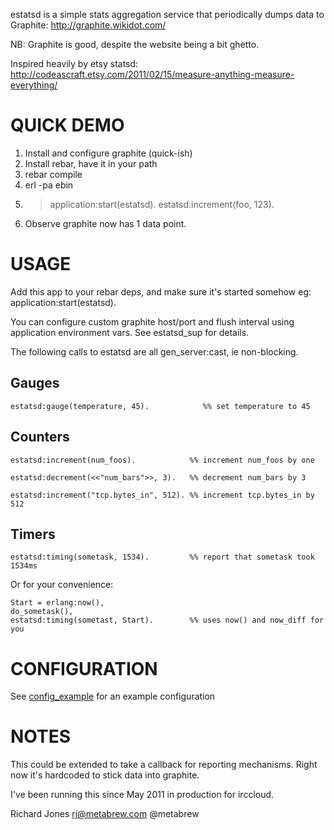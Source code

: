 estatsd is a simple stats aggregation service that periodically dumps data to
Graphite: http://graphite.wikidot.com/

NB: Graphite is good, despite the website being a bit ghetto.

Inspired heavily by etsy statsd:
http://codeascraft.etsy.com/2011/02/15/measure-anything-measure-everything/

QUICK DEMO
==========

1) Install and configure graphite (quick-ish)
2) Install rebar, have it in your path
3) rebar compile
4) erl -pa ebin
5) > application:start(estatsd).
   > estatsd:increment(foo, 123).
6) Observe graphite now has 1 data point.

USAGE
=====

Add this app to your rebar deps, and make sure it's started somehow
eg: application:start(estatsd).

You can configure custom graphite host/port and flush interval using
application environment vars. See estatsd_sup for details.

The following calls to estatsd are all gen_server:cast, ie non-blocking.

Gauges
--------

    estatsd:gauge(temperature, 45).            %% set temperature to 45

Counters
--------

    estatsd:increment(num_foos).            %% increment num_foos by one

    estatsd:decrement(<<"num_bars">>, 3).   %% decrement num_bars by 3

    estatsd:increment("tcp.bytes_in", 512). %% increment tcp.bytes_in by 512

Timers
------

    estatsd:timing(sometask, 1534).         %% report that sometask took 1534ms

Or for your convenience:

    Start = erlang:now(),
    do_sometask(),
    estatsd:timing(sometast, Start).        %% uses now() and now_diff for you


CONFIGURATION
=============

See [config_example](conf/estatsd.config) for an example configuration


NOTES
=====

This could be extended to take a callback for reporting mechanisms.
Right now it's hardcoded to stick data into graphite.

I've been running this since May 2011 in production for irccloud.


Richard Jones <rj@metabrew.com>
@metabrew
